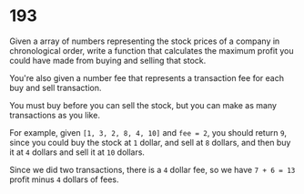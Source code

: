 [_metadata_:number]:-      "193"
[_metadata_:difficulty]:-  "Hard"
[_metadata_:asker]:-       "Affirm"
[_metadata_:tags]:-        "list"

# 193

Given a array of numbers representing the stock prices of a company in chronological order, write a function that calculates the maximum profit you could have made from buying and selling that stock.

You're also given a number fee that represents a transaction fee for each buy and sell transaction.

You must buy before you can sell the stock, but you can make as many transactions as you like.

For example, given `[1, 3, 2, 8, 4, 10]` and `fee = 2`, you should return `9`, since you could buy the stock at `1` dollar, and sell at `8` dollars, and then buy it at `4` dollars and sell it at `10` dollars.

Since we did two transactions, there is a `4` dollar fee, so we have `7 + 6 = 13` profit minus `4` dollars of fees.
